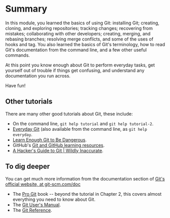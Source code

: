 # Summary

In this module, you learned the basics of using Git:  installing Git;
creating, cloning, and exploring repositories; tracking changes; recovering
from mistakes; collaborating with other developers; creating, merging, and
rebasing branches; resolving merge conflicts, and some of the uses of hooks
and tag.  You also learned the basics of Git's terminology, how to read Git's
documentation from the command line, and a few other useful commands.

At this point you know enough about Git to perform everyday tasks, get
yourself out of trouble if things get confusing, and understand any
documentation you run across.

Have fun!

## Other tutorials

There are many other good tutorials about Git, these include:

* On the command line, `git help tutorial` and `git help tutorial-2`.
* [Everyday Git](https://git-scm.com/docs/everyday) (also available from the
  command line, as `git help everyday`.
* [Learn Enough Git to Be
  Dangerous](https://www.learnenough.com/git-tutorial/getting_started).
* GitHub's [Git and GitHub learning
  resources](https://help.github.com/en/articles/git-and-github-learning-resources).
* [A Hacker's Guide to Git | Wildly
  Inaccurate](https://wildlyinaccurate.com/a-hackers-guide-to-git/).

## To dig deeper

You can get much more information from the documentation section of [Git's
official website, at git-scm.com/doc](https://git-scm.com/doc)

* The [Pro Git](https://git-scm.com/book/en/v2) book -- beyond the tutorial in
  Chapter 2, this covers almost everything you need to know about Git.
* The [Git User's Manual](https://git-scm.com/docs/user-manual.html).
* The [Git Reference](https://git-scm.com/docs). 
